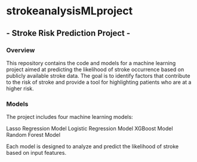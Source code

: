 # strokeanalysisMLproject

## - Stroke Risk Prediction Project -

### Overview

This repository contains the code and models for a machine learning project aimed at predicting the likelihood of stroke occurrence based on publicly available stroke data. The goal is to identify factors that contribute to the risk of stroke and provide a tool for highlighting patients who are at a higher risk.

### Models
The project includes four machine learning models:

Lasso Regression Model
Logistic Regression Model
XGBoost Model
Random Forest Model

Each model is designed to analyze and predict the likelihood of stroke based on input features.

